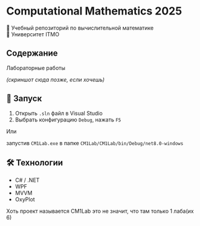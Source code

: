 # Computational Mathematics 2025

📘 Учебный репозиторий по вычислительной математике  
📍 Университет ITMO

## Содержание

Лабораторные работы



*(скриншот сюда позже, если хочешь)*

## 🚀 Запуск

1. Открыть `.sln` файл в Visual Studio
2. Выбрать конфигурацию `Debug`, нажать `F5`

Или 

запустив `CM1Lab.exe` в папке `CM1Lab/CM1Lab/bin/Debug/net8.0-windows`

## 🛠️ Технологии

- C# / .NET
- WPF
- MVVM
- OxyPlot


Хоть проект называется CM1Lab это не значит, что там только 1 лаба(их 6)
